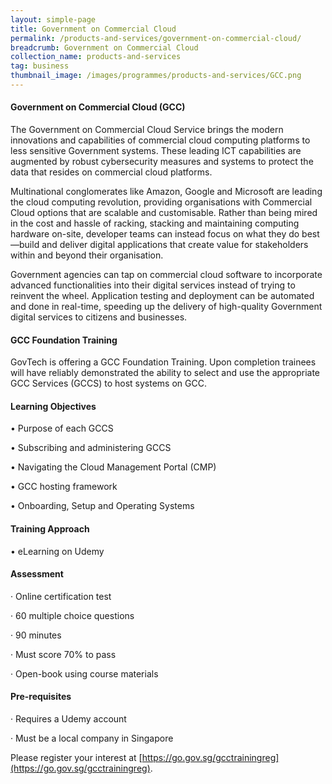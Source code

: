 ```yaml
---
layout: simple-page
title: Government on Commercial Cloud 
permalink: /products-and-services/government-on-commercial-cloud/
breadcrumb: Government on Commercial Cloud
collection_name: products-and-services
tag: business
thumbnail_image: /images/programmes/products-and-services/GCC.png
---
```


#### **Government on Commercial Cloud (GCC)**

The Government on Commercial Cloud Service brings the modern innovations and capabilities of commercial cloud computing platforms to less sensitive Government systems. These leading ICT capabilities are augmented by robust cybersecurity measures and systems to protect the data that resides on commercial cloud platforms.

Multinational conglomerates like Amazon, Google and Microsoft are leading the cloud computing revolution, providing organisations with Commercial Cloud options that are scalable and customisable. Rather than being mired in the cost and hassle of racking, stacking and maintaining computing hardware on-site, developer teams can instead focus on what they do best—build and deliver digital applications that create value for stakeholders within and beyond their organisation.

Government agencies can tap on commercial cloud software to incorporate advanced functionalities into their digital services instead of trying to reinvent the wheel. Application testing and deployment can be automated and done in real-time, speeding up the delivery of high-quality Government digital services to citizens and businesses.

#### **GCC Foundation Training**

GovTech is offering a GCC Foundation Training. Upon completion trainees will have reliably demonstrated the ability to select and use the appropriate GCC Services (GCCS) to host systems on GCC.

#### **Learning Objectives**

•           Purpose of each GCCS

•           Subscribing and administering GCCS

•           Navigating the Cloud Management Portal (CMP)

•           GCC hosting framework

•           Onboarding, Setup and Operating Systems  

#### **Training Approach**

•           eLearning on Udemy

#### **Assessment**

·         Online certification test

·         60 multiple choice questions

·         90 minutes

·         Must score 70% to pass

·         Open-book using course materials

#### **Pre-requisites**

·         Requires a Udemy account

·         Must be a local company in Singapore

Please register your interest at [https://go.gov.sg/gcctrainingreg](https://go.gov.sg/gcctrainingreg).
